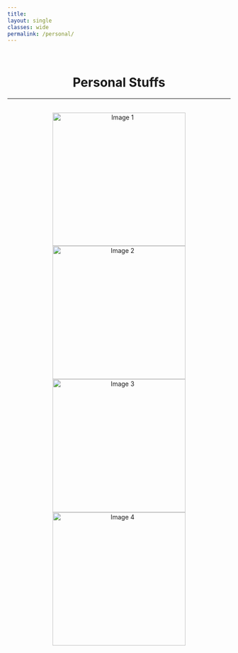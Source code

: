 ```yaml
---
title: 
layout: single
classes: wide
permalink: /personal/
---
```

<br/> 

<!-- Google Tag Manager (noscript) -->
<noscript><iframe src="https://www.googletagmanager.com/ns.html?id=GTM-PNS829G"
height="0" width="0" style="display:none;visibility:hidden"></iframe></noscript>
<!-- End Google Tag Manager (noscript) -->

# <center> Personal Stuffs </center>
- - -

<br/>

<center>
<img src="https://www.dropbox.com/scl/fi/mq6iykdh8xsxj0oyr4so2/IMG_9625.heic?rlkey=381zg8itvg3l6jyjj8m69mbp6&dl=0" alt="Image 1" width="300"/>
<img src="https://www.dropbox.com/scl/fi/4pszjykgqwimowjw67r1m/IMG_9293.HEIC?rlkey=if4qeu0yhq3le1nd3fbiru74z&dl=0" alt="Image 2" width="300"/>
<img src="https://www.dropbox.com/scl/fi/gyr54feu3mzz185mjl2c2/IMG_2451.jpg?rlkey=ui7x9vs0dsyxkfvtmy4y6ezd3&dl=0" alt="Image 3" width="300"/>
<img src="https://www.dropbox.com/scl/fi/hqq658sc1wg94pe4vng8j/IMG_2480.jpg?rlkey=i59czwp2qqhcm8z0418l8zcwv&dl=0" alt="Image 4" width="300"/>
</center>
